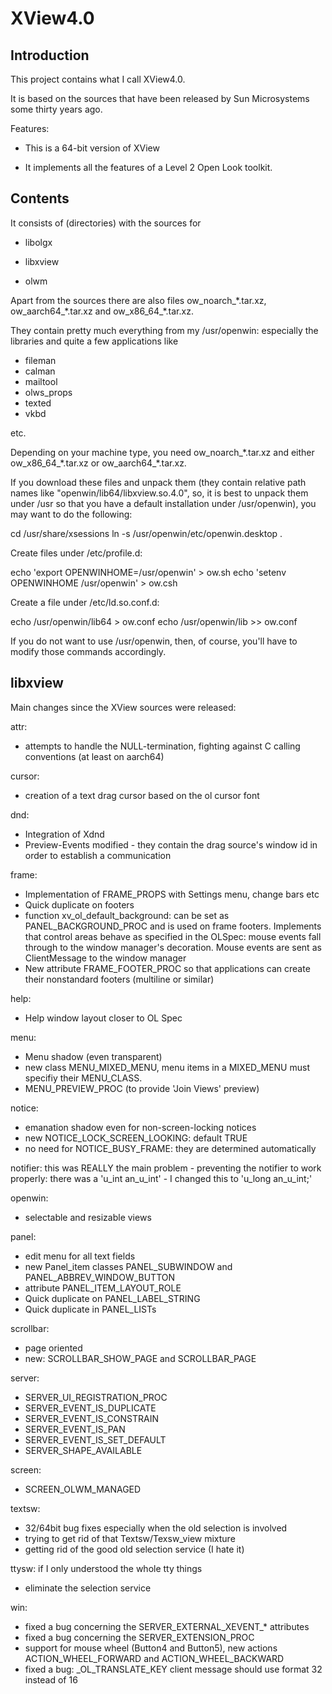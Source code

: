 XView4.0
========

Introduction
------------

This project contains what I call XView4.0.

It is based on the sources that have been released by Sun Microsystems some thirty years ago.


Features:

* This is a 64-bit version of XView

* It implements all the features of a Level 2 Open Look toolkit.



Contents
--------

It consists of (directories) with the sources for

* libolgx

* libxview

* olwm


Apart from the sources there are also files ow_noarch_\*.tar.xz, ow_aarch64_\*.tar.xz and ow_x86_64_\*.tar.xz.

They contain pretty much everything from my /usr/openwin: especially the libraries and quite a few applications like

* fileman
* calman
* mailtool
* olws_props
* texted
* vkbd

etc.

Depending on your machine type, you need 
ow_noarch_\*.tar.xz and either ow_x86_64_\*.tar.xz or ow_aarch64\_*.tar.xz.

If you download these files and unpack them (they contain relative path names like "openwin/lib64/libxview.so.4.0", so, it is best to unpack them under /usr so that you have a default installation under /usr/openwin), you may want to do the following:

cd /usr/share/xsessions
ln -s /usr/openwin/etc/openwin.desktop .

Create files under /etc/profile.d:

echo 'export OPENWINHOME=/usr/openwin' > ow.sh
echo 'setenv OPENWINHOME /usr/openwin' > ow.csh

Create a file under /etc/ld.so.conf.d:

echo /usr/openwin/lib64 > ow.conf
echo /usr/openwin/lib >> ow.conf

If you do not want to use /usr/openwin, then, of course, you'll have to modify those commands accordingly.


libxview
--------

Main changes since the XView sources were released:


attr:
* attempts to handle the NULL-termination, fighting against C calling conventions (at least on aarch64)

cursor:
* creation of a text drag cursor based on the ol cursor font

dnd:
* Integration of Xdnd
* Preview-Events modified - they contain the drag source's window id in order to establish a communication

frame:
* Implementation of FRAME_PROPS with Settings menu, change bars etc
* Quick duplicate on footers
* function xv_ol_default_background: can be set as PANEL_BACKGROUND_PROC and is used on frame footers. Implements that control areas behave as specified in the OLSpec: mouse events fall through to the window manager's decoration. Mouse events are sent as ClientMessage to the window manager
* New attribute FRAME_FOOTER_PROC so that applications can create their nonstandard footers (multiline or similar)

help:
* Help window layout closer to OL Spec

menu:
* Menu shadow (even transparent)
* new class MENU_MIXED_MENU, menu items in a MIXED_MENU must specifiy their MENU_CLASS.
* MENU_PREVIEW_PROC (to provide 'Join Views' preview)

notice:
* emanation shadow even for non-screen-locking notices 
* new NOTICE_LOCK_SCREEN_LOOKING: default TRUE
* no need for NOTICE_BUSY_FRAME: they are determined automatically

notifier:
	this was REALLY the main problem - preventing the notifier to work
	properly: there was a 'u_int an_u_int' - I changed this to 
	'u_long an_u_int;'

openwin:
* selectable and resizable views

panel:
* edit menu for all text fields
* new Panel_item classes PANEL_SUBWINDOW and PANEL_ABBREV_WINDOW_BUTTON
* attribute PANEL_ITEM_LAYOUT_ROLE
* Quick duplicate on PANEL_LABEL_STRING
* Quick duplicate in PANEL_LISTs

scrollbar:
* page oriented
* new: SCROLLBAR_SHOW_PAGE and SCROLLBAR_PAGE

server:
* SERVER_UI_REGISTRATION_PROC
* SERVER_EVENT_IS_DUPLICATE
* SERVER_EVENT_IS_CONSTRAIN
* SERVER_EVENT_IS_PAN
* SERVER_EVENT_IS_SET_DEFAULT
* SERVER_SHAPE_AVAILABLE

screen:
* SCREEN_OLWM_MANAGED

textsw:
* 32/64bit bug fixes especially when the old selection is involved
* trying to get rid of that Textsw/Texsw_view mixture
* getting rid of the good old selection service (I hate it)

ttysw:
	if I only understood the whole tty things
* eliminate the selection service

win:
* fixed a bug concerning the SERVER_EXTERNAL_XEVENT_* attributes
* fixed a bug concerning the SERVER_EXTENSION_PROC
* support for mouse wheel (Button4 and Button5), new actions ACTION_WHEEL_FORWARD and ACTION_WHEEL_BACKWARD
* fixed a bug: _OL_TRANSLATE_KEY client message should use format 32 instead of 16
